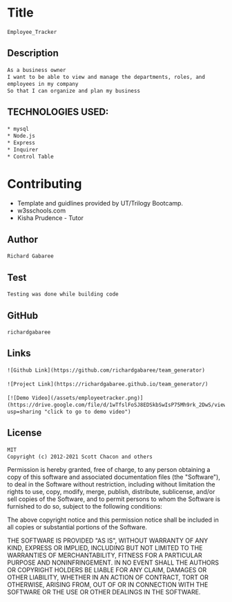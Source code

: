 


  # Title 
    Employee_Tracker

  ## Description 
    As a business owner
    I want to be able to view and manage the departments, roles, and employees in my company
    So that I can organize and plan my business

##  TECHNOLOGIES USED:
    * mysql
    * Node.js 
    * Express
    * Inquirer
    * Control Table

  # Contributing

  * Template and guidlines provided by UT/Trilogy Bootcamp.
  * w3sschools.com
  * Kisha Prudence - Tutor
    
  ## Author
    Richard Gabaree

  ## Test 
    Testing was done while building code

  ## GitHub
    richardgabaree

  ## Links
    ![Github Link](https://github.com/richardgabaree/team_generator)

    ![Project Link](https://richardgabaree.github.io/team_generator/)

    [![Demo Video](/assets/employeetracker.png)](https://drive.google.com/file/d/1wTfslFoSJ8EDSkbSwIsP75Mh9rk_2DwS/view?usp=sharing "click to go to demo video")
  
  ## License
    MIT
    Copyright (c) 2012-2021 Scott Chacon and others

Permission is hereby granted, free of charge, to any person obtaining
a copy of this software and associated documentation files (the
"Software"), to deal in the Software without restriction, including
without limitation the rights to use, copy, modify, merge, publish,
distribute, sublicense, and/or sell copies of the Software, and to
permit persons to whom the Software is furnished to do so, subject to
the following conditions:

The above copyright notice and this permission notice shall be
included in all copies or substantial portions of the Software.

THE SOFTWARE IS PROVIDED "AS IS", WITHOUT WARRANTY OF ANY KIND,
EXPRESS OR IMPLIED, INCLUDING BUT NOT LIMITED TO THE WARRANTIES OF
MERCHANTABILITY, FITNESS FOR A PARTICULAR PURPOSE AND
NONINFRINGEMENT. IN NO EVENT SHALL THE AUTHORS OR COPYRIGHT HOLDERS BE
LIABLE FOR ANY CLAIM, DAMAGES OR OTHER LIABILITY, WHETHER IN AN ACTION
OF CONTRACT, TORT OR OTHERWISE, ARISING FROM, OUT OF OR IN CONNECTION
WITH THE SOFTWARE OR THE USE OR OTHER DEALINGS IN THE SOFTWARE.
